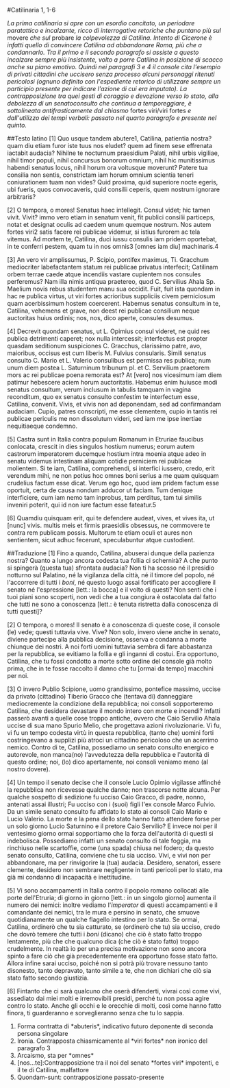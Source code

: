#Catilinaria 1, 1-6

*La prima catilinaria si apre con un esordio concitato, un periodare paratattico e incalzante, ricco di interrogative retoriche che puntano più sul* movere *che sul* probare *la colpevolezza di Catilina. Intento di Cicerone è infatti quello di convincere Catilina ad abbandonare Roma, più che a condannarlo.*
*Tra il primo e il secondo paragrafo si assiste a questo incalzare sempre più insistente, volto a porre Catilina in posizione di scacco anche su piano emotivo. Quindi nei paragrafi 3 e 4 il console cita l'esempio di privati cittadini che uccisero senza processo alcuni personaggi ritenuti pericolosi (ognuno definito con l'espediente retorico di utilizzare sempre un participio presente per indicare l'azione di cui era imputato). La contrapposizione tra quei gesti di coraggio e devozione verso lo stato, alla debolezza di un senatoconsulto che continua a temporeggiare, è sottolineata antifrasticamente dal chiasmo* fortes viri/viri fortes *e dall'utilizzo dei tempi verbali: passato nel quarto paragrafo e presente nel quinto.*

##Testo latino
[1] Quo usque tandem abutere<span class="foot-number" id="fn-1">1</span>, <span class="target vector variatio" id="vr-1">Catilina</span>, patientia nostra? quam diu etiam furor <span class="target vector variatio" id="vr-1">iste</span> tuus nos eludet? quem ad finem <span class="target vector variatio" id="vr-1">sese</span> effrenata iactabit audacia? <span class="target vector anafora parallelismo" id="an-1">Nihilne</span> te <span class="target parallelismo">nocturnum praesidium</span> Palati, <span class="target vector anafora parallelismo" id="an-1">nihil</span> <span class="target parallelismo chiasmo">urbis vigiliae</span>, <span class="target vector anafora parallelismo" id="an-1">nihil</span> <span class="target parallelismo chiasmo">timor populi</span>, <span class="target vector anafora parallelismo" id="an-1">nihil</span> <span class="target parallelismo">concursus bonorum omnium</span>, <span class="target vector anafora" id="an-1">nihil</span> <span class="target parallelismo">hic</span> <span class="target parallelismo vector iperbato" id="ip-1">munitissimus</span> habendi senatus <span class="target parallelismo vector iperbato" id="ip-1">locus</span>, <span class="target vector anafora" id="an-1">nihil</span> horum <span class="target endiadi">ora voltusque</span> moverunt? <span class="target parallelismo">Patere tua</span> consilia non <span class="target parallelismo">sentis</span>, <span class="target vector iperbato" id="ip-2">constrictam</span> iam horum omnium scientia <span class="target parallelismo">teneri</span> <span class="target vector iperbato" id="ip-2">coniurationem</span> <span class="target parallelismo vector iperbato" id="ip-2">tuam</span> non <span class="target parallelismo">vides</span>? <span class="target parallelismo poliptoto">Quid</span> <span class="target parallelismo">proxima</span>, <span class="target parallelismo poliptoto">quid</span> <span class="target">superiore</span> nocte egeris, ubi fueris, <span class="target poliptoto">quos</span> convocaveris, <span class="target poliptoto">quid</span> consilii ceperis, <span class="target">quem</span> nostrum ignorare arbitraris?

[2] O tempora, o mores! <span class="target parallelismo">Senatus</span> haec <span class="target parallelismo">intellegit</span>. <span class="target parallelismo">Consul videt</span>; hic tamen <span class="target anadiplosi">vivit. Vivit?</span> immo vero etiam in senatum venit, fit publici consilii particeps, notat et designat oculis ad caedem <span class="target tmesi">unum quemque</span> nostrum. Nos autem fortes viri<span class="foot-number" id="fn-2">2</span> satis facere rei publicae videmur, si istius furorem ac tela vitemus. Ad mortem <span class="target poliptoto">te</span>, Catilina, duci iussu consulis iam pridem oportebat, in <span class="target poliptoto">te</span> conferri pestem, quam <span class="target poliptoto">tu</span> in nos omnis<span class="foot-number" id="fn-3">3</span> [omnes iam diu] machinaris.<span class="foot-number" id="fn-4">4</span>

[3] An vero vir amplissumus, P. Scipio, pontifex maximus, Ti. <span class="target vector iperbato parallelismo" id="ip-3">Gracchum</span> mediocriter <span class="target vector iperbato parallelismo" id="ip-3">labefactantem</span> statum rei publicae privatus interfecit; <span class="target vector iperbato parallelismo" id="ip-4">Catilinam</span> orbem terrae caede atque incendiis vastare <span class="target vector iperbato parallelismo" id="ip-4">cupientem</span> nos consules perferemus? Nam illa nimis antiqua praetereo, quod C. Servilius Ahala Sp. <span class="target vector iperbato parallelismo" id="ip-5">Maelium</span> novis rebus <span class="target vector iperbato parallelismo" id="ip-5">studentem</span> manu sua occidit. Fuit, fuit ista quondam in hac re publica virtus, ut viri fortes acrioribus suppliciis civem perniciosum quam acerbissimum hostem coercerent. Habemus senatus consultum in te, Catilina, vehemens et grave, non <span class="target poliptoto zeugma">deest</span> <span class="target chiasmo">rei</span> <span class="target chiasmo">publicae</span> <span class="target zeugma chiasmo">consilium</span> <span class="target zeugma">neque</span> <span class="target zeugma chiasmo">auctoritas</span> <span class="target chiasmo">huius</span> <span class="target chiasmo">ordinis</span>; nos, nos, dico aperte, consules <span class="target poliptoto">desumus</span>.

[4] Decrevit quondam senatus, ut L. Opimius consul videret, ne quid res publica detrimenti</span> caperet; nox nulla intercessit; interfectus est propter quasdam seditionum suspiciones C. Gracchus, clarissimo patre, avo, maioribus, occisus est cum liberis M. Fulvius consularis. Simili senatus consulto C. Mario et L. Valerio consulibus est permissa res publica; num unum diem postea L. Saturninum tribunum pl. et C. Servilium praetorem mors ac rei publicae poena remorata est? At [vero] nos vicesimum iam diem patimur hebescere aciem horum</span> auctoritatis. Habemus enim huiusce modi senatus <span class="target omoteleuto">consultum, verum inclusum</span> in tabulis tamquam in vagina reconditum, quo ex senatus consulto confestim te interfectum esse, Catilina, convenit. Vivis, et vivis non ad deponendam, sed ad confirmandam audaciam. Cupio, patres conscripti, me esse clementem, cupio in tantis rei publicae periculis me non dissolutum videri, sed iam me ipse inertiae nequitiaeque condemno.

[5] Castra <span class="target vector iperbato" id="ip-6">sunt</span> in Italia contra populum Romanum in Etruriae faucibus <span class="target vector iperbato" id="ip-6">conlocata</span>, crescit in dies singulos hostium numerus; eorum autem <span class="target chiasmo">castrorum imperatorem ducemque hostium</span> intra moenia atque adeo in senatu videmus intestinam aliquam cotidie perniciem rei publicae molientem. Si te iam, Catilina, comprehendi, si interfici iussero, credo, erit verendum mihi, ne non <span class="target vector iperbato" id="ip-7">potius</span> hoc <span class="target parallelismo zeugma">omnes boni serius</span> a me <span class="target vector iperbato" id="ip-7">quam</span> <span class="target parallelismo">quisquam crudelius</span> factum esse <span class="target zeugma">dicat</span>. Verum ego hoc, quod iam pridem factum esse oportuit, <span class="target anastrofe">certa de causa</span> nondum adducor ut faciam. Tum denique interficiere, cum iam nemo tam inprobus, tam perditus, tam tui similis inveniri poterit, qui id non iure factum esse fateatur.<span class="foot-number" id="fn-5">5</span>

[6] Quamdiu quisquam erit, qui te defendere audeat, <span class="target poliptoto">vives</span>, et <span class="target poliptoto">vives</span> ita, ut [nunc] <span class="target poliptoto">vivis</span>. multis meis et firmis praesidiis obsessus, ne commovere te contra rem publicam possis. Multorum <span class="target vector iperbato" id="ip-8">te</span> etiam oculi et aures non <span class="target vector iperbato" id="ip-8">sentientem</span>, sicut adhuc fecerunt, speculabuntur atque custodient.

##Traduzione
[1] Fino a quando, Catilina, abuserai dunque della pazienza nostra? Quanto a lungo ancora codesta tua follia ci schernirà? A che punto si spingerà (questa tua) sfrontata audacia? Non ti ha scosso né il presidio notturno sul Palatino, né la vigilanza della città, né il timore del popolo, né l'accorrere di tutti i *boni*, né questo luogo assai fortificato per accogliere il senato né l'espressione [lett.: la bocca] e il volto di questi? Non senti che i tuoi piani sono scoperti, non vedi che a tua congiura è ostacolata dal fatto che tutti ne sono a conoscenza [lett.: è tenuta ristretta dalla conoscenza di tutti questi]?

[2] O tempora, o mores! Il senato è a conoscenza di queste cose, il console (le) vede; questi tuttavia vive. Vive? Non solo, invero viene anche in senato, diviene partecipe alla pubblica decisione, osserva e condanna a morte chiunque dei nostri. A noi forti uomini tuttavia sembra di fare abbastanza per la repubblica, se evitiamo la follia e gli inganni di costui. Era opportuno, Catilina, che tu fossi condotto a morte sotto ordine del console già molto prima, che in te fosse raccolto il danno che tu [ormai da tempo] macchini per noi.

[3] O invero Publio Scipione, uomo grandissimo, pontefice massimo, uccise da privato (cittadino) Tiberio Gracco che (tentava di) danneggiare mediocremente la condizione della repubblica; noi consoli sopporteremo Catilina, che desidera devastare il mondo intero con morte e incendi? Infatti passerò avanti a quelle cose troppo antiche, ovvero che Caio Servilio Ahala uccise di sua mano Spurio Melio, che progettava azioni rivoluzionarie. Vi fu, vi fu un tempo codesta virtù in questa repubblica, (tanto che) uomini forti costringevano a supplizi più atroci un cittadino pericoloso che un acerrimo nemico. Contro di te, Catilina, possediamo un senato consulto energico e autorevole, non manca(no) l'avvedutezza della repubblica e l'autorità di questo ordine; noi, (lo) dico apertamente, noi consoli veniamo meno (al nostro dovere).

[4] Un tempo il senato decise che il console Lucio Opimio vigilasse affinché la repubblica non ricevesse qualche danno; non trascorse notte alcuna. Per qualche sospetto di sedizione fu ucciso Caio Gracco, di padre, nonno, antenati assai illustri; Fu ucciso con i (suoi) figli l'ex console Marco Fulvio. Da un simile senato consulto fu affidato lo stato ai consoli Caio Mario e Lucio Valerio. La morte e la pena dello stato hanno fatto attendere forse per un solo giorno Lucio Saturnino e il pretore Caio Servilio? E invece noi per il ventesimo giorno ormai sopportiamo che la forza dell'autorità di questi si indebolisca. Possediamo infatti un senato consulto di tale foggia, ma rinchiuso nelle scartoffie, come (una spada) chiusa nel fodero; da questo senato consulto, Catilina, conviene che tu sia ucciso. Vivi, e vivi non per abbandonare, ma per rinvigorire la (tua) audacia. Desidero, senatori, essere clemente, desidero non sembrare negligente in tanti pericoli per lo stato, ma già mi condanno di incapacità e inettitudine.

[5] Vi sono accampamenti in Italia contro il popolo romano collocati alle porte dell'Etruria; di giorno in giorno [lett.: in un singolo giorno] aumenta il numero dei nemici: inoltre vediamo l'*imperator* di questi accampamenti e il comandante dei nemici, tra le mura e persino in senato, che smuove quotidianamente un qualche flagello intestino per lo stato. Se ormai, Catilina, ordinerò che tu sia catturato, se (ordinerò che tu) sia ucciso, credo che dovrò temere che tutti i *boni* (dicano) che ciò è stato fatto troppo lentamente, più che che qualcuno dica (che ciò è stato fatto) troppo crudelmente. In realtà io per una precisa motivazione non sono ancora spinto a fare ciò che già precedentemente era opportuno fosse stato fatto. Allora infine sarai ucciso, poiché non si potrà più trovare nessuno tanto disonesto, tanto depravato, tanto simile a te, che non dichiari che ciò sia stato fatto secondo giustizia.

[6] Fintanto che ci sarà qualcuno che oserà difenderti, vivrai così come vivi, assediato dai miei molti e irremovibili presidi, perché tu non possa agire contro lo stato. Anche gli occhi e le orecchie di molti, così come hanno fatto finora, ti guarderanno e sorveglieranno senza che tu lo sappia.

<div class="foot-wrapper">
<ol>
    <li id="ft-1">Forma contratta di *abuteris*, indicativo futuro deponente di seconda persona singolare</li>
    <li id="ft-2">Ironia. Contrapposta chiasmicamente al *viri fortes* non ironico del paragrafo 3</li>
    <li id="ft-3">Arcaismo, sta per *omnes*</li>
    <li id="ft-4">[nos...te]:Contrapposizione tra il noi del senato *fortes viri* impotenti, e il te di Catilina, malfattore</li>
    <li id="ft-5">Quondam-sunt: contrapposizione passato-presente</li>
</ol>
</div>
